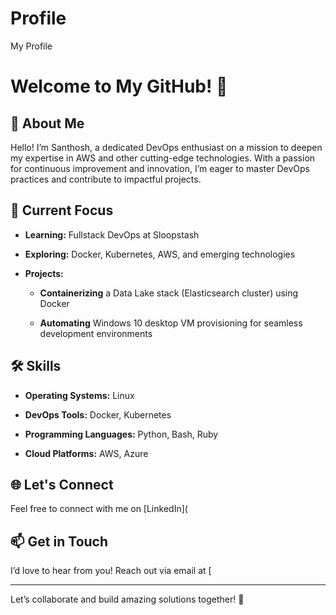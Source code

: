 # Profile
My Profile
# Welcome to My GitHub! 👋
 
## 🚀 About Me

Hello! I’m Santhosh, a dedicated DevOps enthusiast on a mission to deepen my expertise in AWS and other cutting-edge technologies. With a passion for continuous improvement and innovation, I’m eager to master DevOps practices and contribute to impactful projects.
 
## 🌟 Current Focus

- **Learning:** Fullstack DevOps at Sloopstash

- **Exploring:** Docker, Kubernetes, AWS, and emerging technologies

- **Projects:**

  - **Containerizing** a Data Lake stack (Elasticsearch cluster) using Docker

  - **Automating** Windows 10 desktop VM provisioning for seamless development environments
 
## 🛠 Skills

- **Operating Systems:** Linux

- **DevOps Tools:** Docker, Kubernetes

- **Programming Languages:** Python, Bash, Ruby

- **Cloud Platforms:** AWS, Azure
 
## 🌐 Let's Connect

Feel free to connect with me on [LinkedIn](
 
## 📫 Get in Touch

I’d love to hear from you! Reach out via email at [
 
---
 
Let’s collaborate and build amazing solutions together! 🚀
